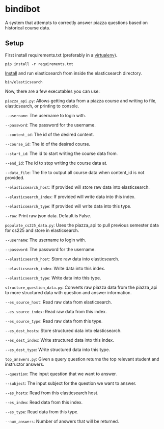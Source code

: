 bindibot
========

A system that attempts to correctly answer piazza questions based on historical course data.

Setup
-----

First install requirements.txt (preferably in a [virtualenv](https://pypi.python.org/pypi/virtualenv)).

    pip install -r requirements.txt

[Install](http://www.elasticsearch.org/) and run elasticsearch from inside the elasticsearch directory.

    bin/elasticsearch

Now, there are a few executables you can use:

`piazza_api.py`: Allows getting data from a piazza course and writing to file, elasticsearch, or printing to console.

`--username`: The username to login with.

`--password`: The password for the username.

`--content_id`: The id of the desired content.

`--course_id`: The id of the desired course.

`--start_id`: The id to start writing the course data from.

`--end_id`: The id to stop writing the course data at.

`--data_file`: The file to output all course data when content_id is not provided.

`--elasticsearch_host`: If provided will store raw data into elasticsearch.

`--elasticsearch_index`: If provided will write data into this index.

`--elasticsearch_type`: If provided will write data into this type.

`--raw`: Print raw json data. Default is False.

`populate_cs225_data.py`: Uses the piazza_api to pull previous semester data for cs225 and store in elasticsearch.

`--username`: The username to login with.

`--password`: The password for the username.

`--elasticsearch_host`: Store raw data into elasticsearch.

`--elasticsearch_index`: Write data into this index.

`--elasticsearch_type`: Write data into this type.

`structure_question_data.py`: Converts raw piazza data from the piazza_api to more structured data with question and answer information.

`--es_source_host`: Read raw data from elasticsearch.

`--es_source_index`: Read raw data from this index.

`--es_source_type`: Read raw data from this type.

`--es_dest_hosts`: Store structured data into elasticsearch.

`--es_dest_index`: Write structured data into this index.

`--es_dest_type`: Write structured data into this type.

`top_answers.py`: Given a query question returns the top relevant student and instructor answers.

`--question`: The input question that we want to answer.

`--subject`: The input subject for the question we want to answer.

`--es_hosts`: Read from this elasticsearch host.

`--es_index`: Read data from this index.

`--es_type`: Read data from this type.

`--num_answers`: Number of answers that will be returned.
